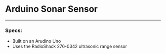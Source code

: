 # Arduino Sonar Sensor
------
### Specs:
- Built on an Arudino Uno
- Uses the RadioShack 276-0342 ultrasonic range sensor
